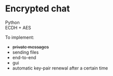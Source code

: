 # Encrypted chat
Python  
ECDH + AES

To implement:
* ~~private messages~~
* sending files
* end-to-end
* gui
* automatic key-pair renewal after a certain time

